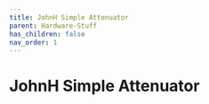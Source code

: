 ```yaml
---
title: JohnH Simple Attenuator 
parent: Hardware-Stuff
has_children: false
nav_order: 1
---
```


# JohnH Simple Attenuator
